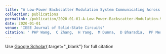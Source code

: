 ```yaml
---
title: "A Low-Power Backscatter Modulation System Communicating Across Tens of Meters With Standards-Compliant Wi-Fi Transceivers"
collection: publications
permalink: /publication/2020-01-01-A-Low-Power-Backscatter-Modulation-System-Communicating-Across-Tens-of-Meters-With-Standards-Compliant-Wi-Fi-Transceivers
date: 2020-01-01
venue: 'IEEE Journal of Solid-State Circuits'
citation: ' PHP Wang,  C Zhang,  H Yang,  M Dunna,  D Bharadia,  PP Mercier, &quot;A Low-Power Backscatter Modulation System Communicating Across Tens of Meters With Standards-Compliant Wi-Fi Transceivers.&quot; IEEE Journal of Solid-State Circuits, 2020.'
---
```

Use [Google Scholar](https://scholar.google.com/scholar?q=A+Low+Power+Backscatter+Modulation+System+Communicating+Across+Tens+of+Meters+With+Standards+Compliant+Wi+Fi+Transceivers){:target="_blank"} for full citation